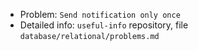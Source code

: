 * Problem: `Send notification only once`
* Detailed info: `useful-info` repository, file `database/relational/problems.md`